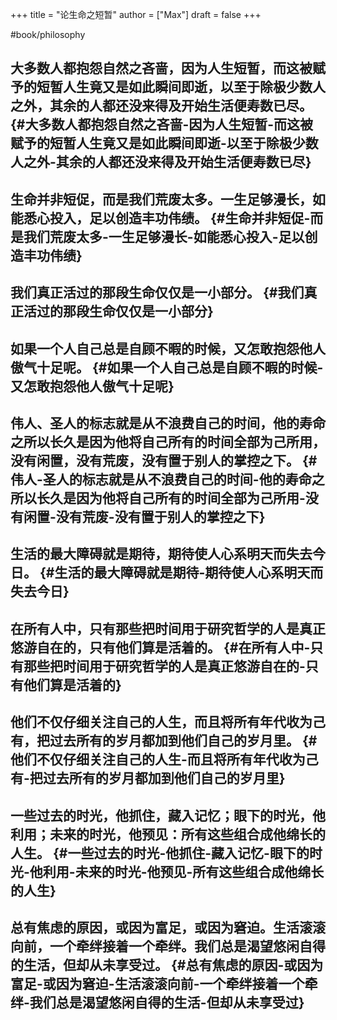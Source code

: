 +++
title = "论生命之短暂"
author = ["Max"]
draft = false
+++

\#book/philosophy


## 大多数人都抱怨自然之吝啬，因为人生短暂，而这被赋予的短暂人生竟又是如此瞬间即逝，以至于除极少数人之外，其余的人都还没来得及开始生活便寿数已尽。 {#大多数人都抱怨自然之吝啬-因为人生短暂-而这被赋予的短暂人生竟又是如此瞬间即逝-以至于除极少数人之外-其余的人都还没来得及开始生活便寿数已尽}


## 生命并非短促，而是我们荒废太多。一生足够漫长，如能悉心投入，足以创造丰功伟绩。 {#生命并非短促-而是我们荒废太多-一生足够漫长-如能悉心投入-足以创造丰功伟绩}


## 我们真正活过的那段生命仅仅是一小部分。 {#我们真正活过的那段生命仅仅是一小部分}


## 如果一个人自己总是自顾不暇的时候，又怎敢抱怨他人傲气十足呢。 {#如果一个人自己总是自顾不暇的时候-又怎敢抱怨他人傲气十足呢}


## 伟人、圣人的标志就是从不浪费自己的时间，他的寿命之所以长久是因为他将自己所有的时间全部为己所用，没有闲置，没有荒废，没有置于别人的掌控之下。 {#伟人-圣人的标志就是从不浪费自己的时间-他的寿命之所以长久是因为他将自己所有的时间全部为己所用-没有闲置-没有荒废-没有置于别人的掌控之下}


## 生活的最大障碍就是期待，期待使人心系明天而失去今日。 {#生活的最大障碍就是期待-期待使人心系明天而失去今日}


## 在所有人中，只有那些把时间用于研究哲学的人是真正悠游自在的，只有他们算是活着的。 {#在所有人中-只有那些把时间用于研究哲学的人是真正悠游自在的-只有他们算是活着的}


## 他们不仅仔细关注自己的人生，而且将所有年代收为己有，把过去所有的岁月都加到他们自己的岁月里。 {#他们不仅仔细关注自己的人生-而且将所有年代收为己有-把过去所有的岁月都加到他们自己的岁月里}


## 一些过去的时光，他抓住，藏入记忆；眼下的时光，他利用；未来的时光，他预见：所有这些组合成他绵长的人生。 {#一些过去的时光-他抓住-藏入记忆-眼下的时光-他利用-未来的时光-他预见-所有这些组合成他绵长的人生}


## 总有焦虑的原因，或因为富足，或因为窘迫。生活滚滚向前，一个牵绊接着一个牵绊。我们总是渴望悠闲自得的生活，但却从未享受过。 {#总有焦虑的原因-或因为富足-或因为窘迫-生活滚滚向前-一个牵绊接着一个牵绊-我们总是渴望悠闲自得的生活-但却从未享受过}
